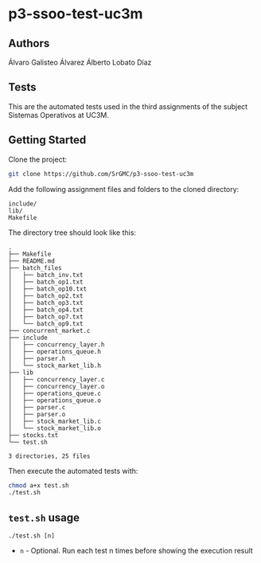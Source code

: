 # p3-ssoo-test-uc3m
## Authors
Álvaro Galisteo Álvarez
Álberto Lobato Díaz

## Tests
This are the automated tests used in the third assignments of the subject Sistemas Operativos at UC3M.

## Getting Started
Clone the project:

```bash
git clone https://github.com/SrGMC/p3-ssoo-test-uc3m
```

Add the following assignment files and folders to the cloned directory:

```
include/
lib/
Makefile
```

The directory tree should look like this:

```
.
├── Makefile
├── README.md
├── batch_files
│   ├── batch_inv.txt
│   ├── batch_op1.txt
│   ├── batch_op10.txt
│   ├── batch_op2.txt
│   ├── batch_op3.txt
│   ├── batch_op4.txt
│   ├── batch_op7.txt
│   └── batch_op9.txt
├── concurrent_market.c
├── include
│   ├── concurrency_layer.h
│   ├── operations_queue.h
│   ├── parser.h
│   └── stock_market_lib.h
├── lib
│   ├── concurrency_layer.c
│   ├── concurrency_layer.o
│   ├── operations_queue.c
│   ├── operations_queue.o
│   ├── parser.c
│   ├── parser.o
│   ├── stock_market_lib.c
│   └── stock_market_lib.o
├── stocks.txt
└── test.sh

3 directories, 25 files
```

Then execute the automated tests with:

```bash
chmod a+x test.sh
./test.sh
```

## `test.sh` usage
```
./test.sh [n]
```
- `n` - Optional. Run each test n times before showing the execution result
